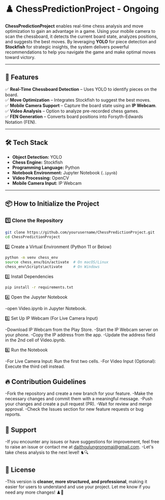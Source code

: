# ♟️ ChessPredictionProject - Ongoing  

**ChessPredictionProject** enables real-time chess analysis and move optimization to gain an advantage in a game. Using your mobile camera to scan the chessboard, it detects the current board state, analyzes positions, and suggests the best moves. By leveraging **YOLO** for piece detection and **Stockfish** for strategic insights, the system delivers powerful recommendations to help you navigate the game and make optimal moves toward victory.  

---

## 🚀 Features  

✅ **Real-Time Chessboard Detection** – Uses YOLO to identify pieces on the board.  
✅ **Move Optimization** – Integrates Stockfish to suggest the best moves.  
✅ **Mobile Camera Support** – Capture the board state using an **IP Webcam**.  
✅ **Video Analysis** – Option to analyze pre-recorded chess games.  
✅ **FEN Generation** – Converts board positions into Forsyth-Edwards Notation (FEN).  

---

## 🛠️ Tech Stack  

- **Object Detection:** YOLO  
- **Chess Engine:** Stockfish  
- **Programming Language:** Python  
- **Notebook Environment:** Jupyter Notebook (`.ipynb`)  
- **Video Processing:** OpenCV  
- **Mobile Camera Input:** IP Webcam  

---

## 📦 How to Initialize the Project  

### 1️⃣ Clone the Repository  
```sh
git clone https://github.com/yourusername/ChessPredictionProject.git
cd ChessPredictionProject
```
2️⃣ Create a Virtual Environment (Python 11 or Below)
```sh
python -m venv chess_env
source chess_env/bin/activate  # On macOS/Linux
chess_env\Scripts\activate     # On Windows
```
3️⃣ Install Dependencies
```sh
pip install -r requirements.txt
```
4️⃣ Open the Jupyter Notebook

-open Video.ipynb in Jupyter Notebook.

5️⃣ Set Up IP Webcam (For Live Camera Input)

-Download IP Webcam from the Play Store.
-Start the IP Webcam server on your phone.
-Copy the IP address from the app.
-Update the address field in the 2nd cell of Video.ipynb.

6️⃣ Run the Notebook

-For Live Camera Input: Run the first two cells.
-For Video Input (Optional): Execute the third cell instead.

## 🔥 Contribution Guidelines
-Fork the repository and create a new branch for your feature.
-Make the necessary changes and commit them with a meaningful message.
-Push your changes and create a pull request (PR).
-Wait for review and merge approval.
-Check the Issues section for new feature requests or bug reports.

## 🤝 Support
-If you encounter any issues or have suggestions for improvement, feel free to raise an issue or contact me at daithoulungrongmai@gmail.com.
-Let's take chess analysis to the next level! ♞🔍

## 📜 License
-This version is **cleaner, more structured, and professional**, making it easier for users to understand and use your project. Let me know if you need any more changes! ♟️🚀








